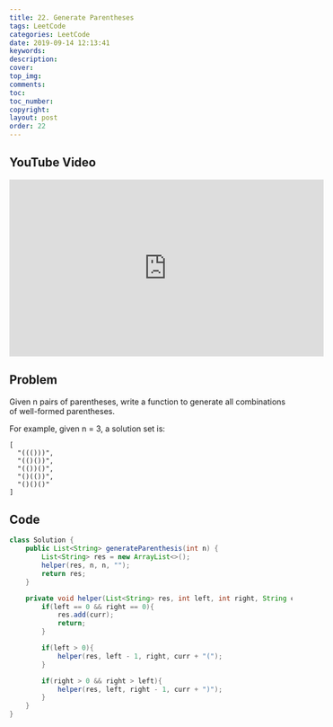 ```yaml
---
title: 22. Generate Parentheses
tags: LeetCode
categories: LeetCode
date: 2019-09-14 12:13:41
keywords:
description:
cover:
top_img:
comments:
toc:
toc_number:
copyright:
layout: post
order: 22
---
```


## YouTube Video

<iframe width="560" height="315" src="https://www.youtube.com/embed/ptYZDPk2bOg" frameborder="0" allow="accelerometer; autoplay; encrypted-media; gyroscope; picture-in-picture" allowfullscreen></iframe>

## Problem

Given n pairs of parentheses, write a function to generate all combinations of well-formed parentheses.

For example, given n = 3, a solution set is:

```
[
  "((()))",
  "(()())",
  "(())()",
  "()(())",
  "()()()"
]
```

## Code

```java
class Solution {
    public List<String> generateParenthesis(int n) {
        List<String> res = new ArrayList<>();
        helper(res, n, n, "");
        return res;
    }

    private void helper(List<String> res, int left, int right, String curr){
        if(left == 0 && right == 0){
            res.add(curr);
            return;
        }

        if(left > 0){
            helper(res, left - 1, right, curr + "(");
        }

        if(right > 0 && right > left){
            helper(res, left, right - 1, curr + ")");
        }
    }
}
```
